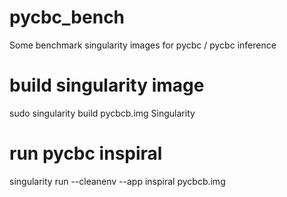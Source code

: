 # pycbc_bench
Some benchmark singularity images for pycbc / pycbc inference

# build singularity image
sudo singularity build pycbcb.img Singularity

# run pycbc inspiral
singularity run --cleanenv --app inspiral pycbcb.img
